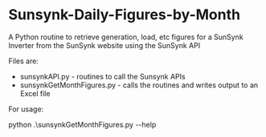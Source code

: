 # Sunsynk-Daily-Figures-by-Month
A Python routine to retrieve generation, load, etc figures for a SunSynk Inverter from the SunSynk website using the SunSynk API

Files are:
  - sunsynkAPI.py - routines to call the Sunsynk APIs
  - sunsynkGetMonthFigures.py - calls the routines and writes output to an Excel file

For usage:

  python .\sunsynkGetMonthFigures.py --help


  
